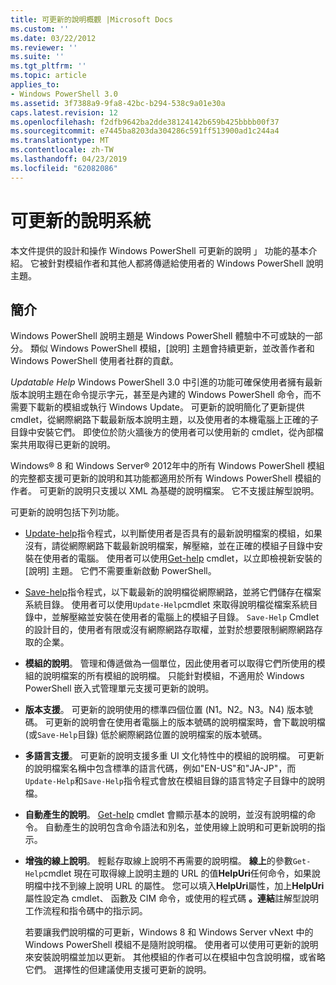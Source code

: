 ```yaml
---
title: 可更新的說明概觀 |Microsoft Docs
ms.custom: ''
ms.date: 03/22/2012
ms.reviewer: ''
ms.suite: ''
ms.tgt_pltfrm: ''
ms.topic: article
applies_to:
- Windows PowerShell 3.0
ms.assetid: 3f7388a9-9fa8-42bc-b294-538c9a01e30a
caps.latest.revision: 12
ms.openlocfilehash: f2dfb9642ba2dde38124142b659b425bbbb00f37
ms.sourcegitcommit: e7445ba8203da304286c591ff513900ad1c244a4
ms.translationtype: MT
ms.contentlocale: zh-TW
ms.lasthandoff: 04/23/2019
ms.locfileid: "62082086"
---
```

# <a name="updatable-help-overview"></a>可更新的說明系統

本文件提供的設計和操作 Windows PowerShell 可更新的說明 」 功能的基本介紹。 它被針對模組作者和其他人都將傳遞給使用者的 Windows PowerShell 說明主題。

## <a name="introduction"></a>簡介

Windows PowerShell 說明主題是 Windows PowerShell 體驗中不可或缺的一部分。 類似 Windows PowerShell 模組，[說明] 主題會持續更新，並改善作者和 Windows PowerShell 使用者社群的貢獻。

*Updatable Help* Windows PowerShell 3.0 中引進的功能可確保使用者擁有最新版本說明主題在命令提示字元，甚至是內建的 Windows PowerShell 命令，而不需要下載新的模組或執行 Windows Update。 可更新的說明簡化了更新提供 cmdlet，從網際網路下載最新版本說明主題，以及使用者的本機電腦上正確的子目錄中安裝它們。 即使位於防火牆後方的使用者可以使用新的 cmdlet，從內部檔案共用取得已更新的說明。

Windows® 8 和 Windows Server® 2012年中的所有 Windows PowerShell 模組的完整都支援可更新的說明和其功能都適用於所有 Windows PowerShell 模組的作者。 可更新的說明只支援以 XML 為基礎的說明檔案。 它不支援註解型說明。

可更新的說明包括下列功能。

- [Update-help](/powershell/module/Microsoft.PowerShell.Core/Update-Help)指令程式，以判斷使用者是否具有的最新說明檔案的模組，如果沒有，請從網際網路下載最新說明檔案，解壓縮，並在正確的模組子目錄中安裝在使用者的電腦。
  使用者可以使用[Get-help](/powershell/module/Microsoft.PowerShell.Core/Get-Help) cmdlet，以立即檢視新安裝的 [說明] 主題。
  它們不需要重新啟動 PowerShell。

- [Save-help](/powershell/module/Microsoft.PowerShell.Core/Save-Help)指令程式，以下載最新的說明檔從網際網路，並將它們儲存在檔案系統目錄。 使用者可以使用`Update-Help`cmdlet 來取得說明檔從檔案系統目錄中，並解壓縮並安裝在使用者的電腦上的模組子目錄。 `Save-Help` Cmdlet 的設計目的，使用者有限或沒有網際網路存取權，並對於想要限制網際網路存取的企業。

- **模組的說明**。 管理和傳遞做為一個單位，因此使用者可以取得它們所使用的模組的說明檔案的所有模組的說明檔。 只能針對模組，不適用於 Windows PowerShell 嵌入式管理單元支援可更新的說明。

- **版本支援**。 可更新的說明使用的標準四個位置 (N1。N2。N3。N4) 版本號碼。 可更新的說明會在使用者電腦上的版本號碼的說明檔案時，會下載說明檔 (或`Save-Help`目錄) 低於網際網路位置的說明檔案的版本號碼。

- **多語言支援**。 可更新的說明支援多重 UI 文化特性中的模組的說明檔。 可更新的說明檔案名稱中包含標準的語言代碼，例如"EN-US"和"JA-JP"，而`Update-Help`和`Save-Help`指令程式會放在模組目錄的語言特定子目錄中的說明檔。

- **自動產生的說明**。 [Get-help](/powershell/module/Microsoft.PowerShell.Core/Get-Help) cmdlet 會顯示基本的說明，並沒有說明檔的命令。 自動產生的說明包含命令語法和別名，並使用線上說明和可更新說明的指示。

- **增強的線上說明**。 輕鬆存取線上說明不再需要的說明檔。 **線上**的參數`Get-Help`cmdlet 現在可取得線上說明主題的 URL 的值**HelpUri**任何命令，如果說明檔中找不到線上說明 URL 的屬性。 您可以填入**HelpUri**屬性，加上**HelpUri**屬性設定為 cmdlet、 函數及 CIM 命令，或使用的程式碼 **。連結**註解型說明工作流程和指令碼中的指示詞。

  若要讓我們說明檔的可更新，Windows 8 和 Windows Server vNext 中的 Windows PowerShell 模組不是隨附說明檔。 使用者可以使用可更新的說明來安裝說明檔並加以更新。 其他模組的作者可以在模組中包含說明檔，或省略它們。 選擇性的但建議使用支援可更新的說明。
